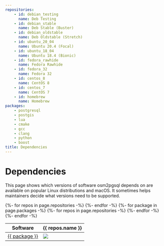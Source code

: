 ```yaml
---
repositories:
    - id: debian_testing
      name: Deb Testing
    - id: debian_stable
      name: Deb Stable (Buster)
    - id: debian_oldstable
      name: Deb Oldstable (Stretch)
    - id: ubuntu_20_04
      name: Ubuntu 20.4 (Focal)
    - id: ubuntu_18_04
      name: Ubuntu 18.4 (Bionic)
    - id: fedora_rawhide
      name: Fedora Rawhide
    - id: fedora_32
      name: Fedora 32
    - id: centos_8
      name: CentOS 8
    - id: centos_7
      name: CentOS 7
    - id: homebrew
      name: Homebrew
packages:
    - postgresql
    - postgis
    - lua
    - cmake
    - gcc
    - clang
    - python
    - boost
title: Dependencies
---
```


# Dependencies

This page shows which versions of software osm2pgsql depends on are available
on popular Linux distributions and macOS. It sometimes helps maintainers
decide what versions need to be supported.

<table class="software-versions">
<thead>
    <tr>
        <th>Software</th>
{%- for repos in page.repositories -%}
        <th>{{ repos.name }}</th>
{%- endfor -%}
    </tr>
</thead>
<tbody>
{%- for package in page.packages -%}
    <tr>
        <td><a href="https://repology.org/project/{{ package }}/versions">{{ package }}</a></td>
{%- for repos in page.repositories -%}
        <td><img src="https://repology.org/badge/version-for-repo/{{ repos.id }}/{{ package }}.svg?header="/></td>
{%- endfor -%}
    </tr>
{%- endfor -%}
</tbody>
</table>

